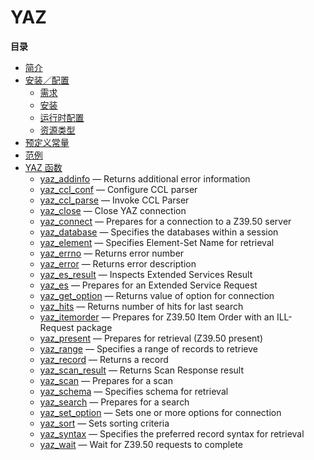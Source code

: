 YAZ
===

**目录**

-   [简介](/intro/yaz.html)
-   [安装／配置](/yaz/setup.html)
    -   [需求](/yaz/setup.html#需求)
    -   [安装](/yaz/setup.html#安装)
    -   [运行时配置](/yaz/setup.html#运行时配置)
    -   [资源类型](/yaz/setup.html#资源类型)
-   [预定义常量](/yaz/constants.html)
-   [范例](/yaz/examples.html)
-   [YAZ 函数](/ref/yaz.html)
    -   [yaz\_addinfo](/ref/yaz.html#yaz_addinfo) — Returns additional
        error information
    -   [yaz\_ccl\_conf](/ref/yaz.html#yaz_ccl_conf) — Configure CCL
        parser
    -   [yaz\_ccl\_parse](/ref/yaz.html#yaz_ccl_parse) — Invoke CCL
        Parser
    -   [yaz\_close](/ref/yaz.html#yaz_close) — Close YAZ connection
    -   [yaz\_connect](/ref/yaz.html#yaz_connect) — Prepares for a
        connection to a Z39.50 server
    -   [yaz\_database](/ref/yaz.html#yaz_database) — Specifies the
        databases within a session
    -   [yaz\_element](/ref/yaz.html#yaz_element) — Specifies
        Element-Set Name for retrieval
    -   [yaz\_errno](/ref/yaz.html#yaz_errno) — Returns error number
    -   [yaz\_error](/ref/yaz.html#yaz_error) — Returns error
        description
    -   [yaz\_es\_result](/ref/yaz.html#yaz_es_result) — Inspects
        Extended Services Result
    -   [yaz\_es](/ref/yaz.html#yaz_es) — Prepares for an Extended
        Service Request
    -   [yaz\_get\_option](/ref/yaz.html#yaz_get_option) — Returns value
        of option for connection
    -   [yaz\_hits](/ref/yaz.html#yaz_hits) — Returns number of hits for
        last search
    -   [yaz\_itemorder](/ref/yaz.html#yaz_itemorder) — Prepares for
        Z39.50 Item Order with an ILL-Request package
    -   [yaz\_present](/ref/yaz.html#yaz_present) — Prepares for
        retrieval (Z39.50 present)
    -   [yaz\_range](/ref/yaz.html#yaz_range) — Specifies a range of
        records to retrieve
    -   [yaz\_record](/ref/yaz.html#yaz_record) — Returns a record
    -   [yaz\_scan\_result](/ref/yaz.html#yaz_scan_result) — Returns
        Scan Response result
    -   [yaz\_scan](/ref/yaz.html#yaz_scan) — Prepares for a scan
    -   [yaz\_schema](/ref/yaz.html#yaz_schema) — Specifies schema for
        retrieval
    -   [yaz\_search](/ref/yaz.html#yaz_search) — Prepares for a search
    -   [yaz\_set\_option](/ref/yaz.html#yaz_set_option) — Sets one or
        more options for connection
    -   [yaz\_sort](/ref/yaz.html#yaz_sort) — Sets sorting criteria
    -   [yaz\_syntax](/ref/yaz.html#yaz_syntax) — Specifies the
        preferred record syntax for retrieval
    -   [yaz\_wait](/ref/yaz.html#yaz_wait) — Wait for Z39.50 requests
        to complete
